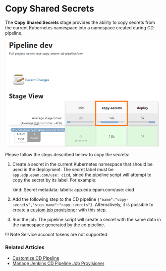 # Copy Shared Secrets

The **Copy Shared Secrets** stage provides the ability to copy secrets from the current Kubernetes namespace into a namespace created during CD pipeline.

![shared-secrets](../assets/user-guide/copy-shared-secrets.png)

Please follow the steps described below to copy the secrets:

1. Create a secret in the current Kubernetes namespace that should be used in the deployment. The secret label must be `app.edp.epam.com/use: cicd`, since the pipeline script will attempt to copy the secret by its label. For example:

      kind: Secret
      metadata:
        labels:
          app.edp.epam.com/use: cicd

2. Add the following step to the CD pipeline `{"name":"copy-secrets","step_name":"copy-secrets"}`. Alternatively, it is possible to create a [custom job provisioner](../operator-guide/manage-jenkins-cd-job-provision.md) with this step.

3. Run the job. The pipeline script will create a secret with the same data in the namespace generated by the cd pipeline.

  !!! Note
      Service account tokens are not supported.

### Related Articles

* [Customize CD Pipeline](customize-cd-pipeline.md)
* [Manage Jenkins CD Pipeline Job Provisioner](../operator-guide/manage-jenkins-cd-job-provision.md)
